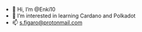 - 👋 Hi, I’m @Enki10
- 👀 I’m interested in learning Cardano and Polkadot
- 📫 s.figaro@protonmail.com


